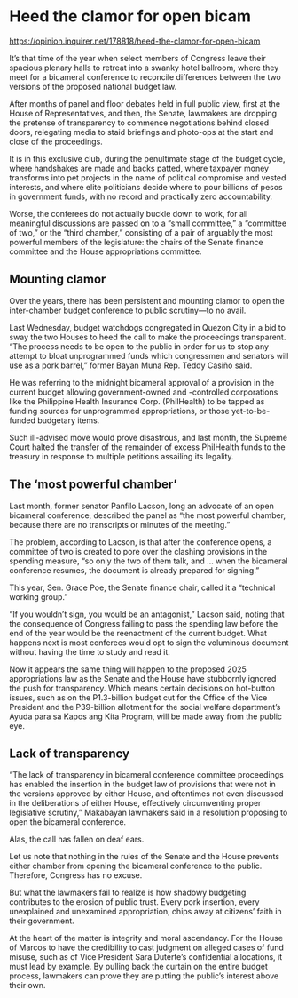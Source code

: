 # Heed the clamor for open bicam

https://opinion.inquirer.net/178818/heed-the-clamor-for-open-bicam



It’s that time of the year when select members of Congress leave their spacious plenary halls to retreat into a swanky hotel ballroom, where they meet for a bicameral conference to reconcile differences between the two versions of the proposed national budget law.

After months of panel and floor debates held in full public view, first at the House of Representatives, and then, the Senate, lawmakers are dropping the pretense of transparency to commence negotiations behind closed doors, relegating media to staid briefings and photo-ops at the start and close of the proceedings.

It is in this exclusive club, during the penultimate stage of the budget cycle, where handshakes are made and backs patted, where taxpayer money transforms into pet projects in the name of political compromise and vested interests, and where elite politicians decide where to pour billions of pesos in government funds, with no record and practically zero accountability.

Worse, the conferees do not actually buckle down to work, for all meaningful discussions are passed on to a “small committee,” a “committee of two,” or the “third chamber,” consisting of a pair of arguably the most powerful members of the legislature: the chairs of the Senate finance committee and the House appropriations committee.



##  Mounting clamor



Over the years, there has been persistent and mounting clamor to open the inter-chamber budget conference to public scrutiny—to no avail.

Last Wednesday, budget watchdogs congregated in Quezon City in a bid to sway the two Houses to heed the call to make the proceedings transparent. “The process needs to be open to the public in order for us to stop any attempt to bloat unprogrammed funds which congressmen and senators will use as a pork barrel,” former Bayan Muna Rep. Teddy Casiño said.

He was referring to the midnight bicameral approval of a provision in the current budget allowing government-owned and -controlled corporations like the Philippine Health Insurance Corp. (PhilHealth) to be tapped as funding sources for unprogrammed appropriations, or those yet-to-be-funded budgetary items.

Such ill-advised move would prove disastrous, and last month, the Supreme Court halted the transfer of the remainder of excess PhilHealth funds to the treasury in response to multiple petitions assailing its legality.



##  The ‘most powerful chamber’



Last month, former senator Panfilo Lacson, long an advocate of an open bicameral conference, described the panel as “the most powerful chamber, because there are no transcripts or minutes of the meeting.”

The problem, according to Lacson, is that after the conference opens, a committee of two is created to pore over the clashing provisions in the spending measure, “so only the two of them talk, and … when the bicameral conference resumes, the document is already prepared for signing.”

This year, Sen. Grace Poe, the Senate finance chair, called it a “technical working group.”

“If you wouldn’t sign, you would be an antagonist,” Lacson said, noting that the consequence of Congress failing to pass the spending law before the end of the year would be the reenactment of the current budget. What happens next is most conferees would opt to sign the voluminous document without having the time to study and read it.

Now it appears the same thing will happen to the proposed 2025 appropriations law as the Senate and the House have stubbornly ignored the push for transparency. Which means certain decisions on hot-button issues, such as on the P1.3-billion budget cut for the Office of the Vice President and the P39-billion allotment for the social welfare department’s Ayuda para sa Kapos ang Kita Program, will be made away from the public eye.



##  Lack of transparency



“The lack of transparency in bicameral conference committee proceedings has enabled the insertion in the budget law of provisions that were not in the versions approved by either House, and oftentimes not even discussed in the deliberations of either House, effectively circumventing proper legislative scrutiny,” Makabayan lawmakers said in a resolution proposing to open the bicameral conference.

Alas, the call has fallen on deaf ears.

Let us note that nothing in the rules of the Senate and the House prevents either chamber from opening the bicameral conference to the public. Therefore, Congress has no excuse.

But what the lawmakers fail to realize is how shadowy budgeting contributes to the erosion of public trust. Every pork insertion, every unexplained and unexamined appropriation, chips away at citizens’ faith in their government.

At the heart of the matter is integrity and moral ascendancy. For the House of Marcos to have the credibility to cast judgment on alleged cases of fund misuse, such as of Vice President Sara Duterte’s confidential allocations, it must lead by example. By pulling back the curtain on the entire budget process, lawmakers can prove they are putting the public’s interest above their own.